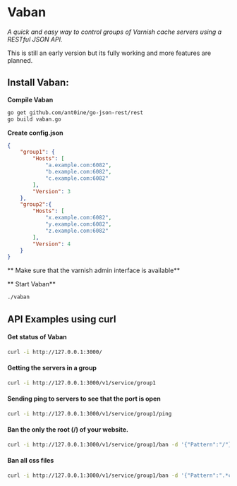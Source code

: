 # Vaban

*A quick and easy way to control groups of Varnish cache servers using a RESTful JSON API.*

This is still an early version but its fully working and more features are
planned.

## Install Vaban:

**Compile Vaban**

``` sh
go get github.com/ant0ine/go-json-rest/rest
go build vaban.go
```

**Create config.json**

``` json
{
    "group1": {
        "Hosts": [
            "a.example.com:6082",
            "b.example.com:6082",
            "c.example.com:6082"
        ],
        "Version": 3
    },
    "group2":{
        "Hosts": [
            "x.example.com:6082",
            "y.example.com:6082",
            "z.example.com:6082"
        ],
        "Version": 4
    }
}
```

** Make sure that the varnish admin interface is available**

** Start Vaban**

``` sh
./vaban
```



## API Examples using curl

#### Get status of Vaban

``` sh
curl -i http://127.0.0.1:3000/
```

#### Getting the servers in a group

``` sh
curl -i http://127.0.0.1:3000/v1/service/group1
```

#### Sending ping to servers to see that the port is open

``` sh
curl -i http://127.0.0.1:3000/v1/service/group1/ping
```

#### Ban the only the root (/) of your website.

``` sh
curl -i http://127.0.0.1:3000/v1/service/group1/ban -d '{"Pattern":"/"}'
```

#### Ban all css files

``` sh
curl -i http://127.0.0.1:3000/v1/service/group1/ban -d '{"Pattern":".*css"}'
```
